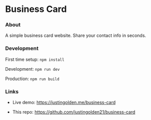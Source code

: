 # Business Card

### About

A simple business card website. Share your contact info in seconds.

### Development

First time setup: `npm install`

Development: `npm run dev`

Production: `npm run build`

### Links

- Live demo: https://justingolden.me/business-card

- This repo: https://github.com/justingolden21/business-card

